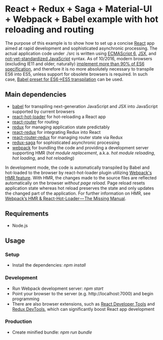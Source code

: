 React + Redux + Saga + Material-UI + Webpack + Babel example with hot reloading and routing
===========================================================================================
The purpose of this example is to show how to set up a concise [React](https://facebook.github.io/react) app aimed at rapid development and sophisticated asynchronic processing. The actual application code under ./src is written using [ECMAScript 6](http://www.ecma-international.org/ecma-262/6.0), [JSX](https://facebook.github.io/jsx/), and [not-yet-standardized JavaScript](https://github.com/tc39/proposals) syntax. As of 10/2016, modern browsers (excluding IE11 and older, naturally) [implement more than 90% of ES6 specification](https://kangax.github.io/compat-table/es6), and therefore it is no more absolutely necessary to transpile ES6 into ES5, unless support for obsolete browsers is required. In such case, [Babel preset for ES6->ES5 transpilation](http://babeljs.io/docs/plugins/preset-es2015) can be used.

Main dependencies
-----------------
- [babel](https://github.com/babel/babel) for transpiling next-generation JavaScript and JSX into JavaScript supported by current browsers
- [react-hot-loader](https://github.com/gaearon/react-hot-loader) for hot-reloading a React app
- [react-router](https://github.com/reactjs/react-router) for routing
- [redux](https://github.com/reactjs/redux) for managing application state predictably
- [react-redux](https://github.com/reactjs/react-redux) for integrating Redux into React
- [react-router-redux](https://github.com/reactjs/react-router-redux) for managing router state via Redux
- [redux-saga](https://github.com/yelouafi/redux-saga) for sophisticated asynchronic processing
- [webpack](https://github.com/webpack/webpack) for bundling the code and providing a development server supporting HMR (*hot module replacement*, a.k.a. *hot module reloading*, *hot loading*, and *hot reloading*)

In development mode, the code is automatically transpiled by Babel and hot-loaded to the browser by react-hot-loader plugin utilizing [Webpack's HMR feature](https://webpack.github.io/docs/hot-module-replacement.html). With HMR, the changes made to the source files are reflected automatically on the browser *without page reload*. Page reload resets application state whereas hot reload preserves the state and only updates the changed part of the application. For further information on HMR, see [Webpack’s HMR & React-Hot-Loader — The Missing Manual](https://medium.com/@rajaraodv/webpacks-hmr-react-hot-loader-the-missing-manual-232336dc0d96).

Requirements
------------
- Node.js

Usage
-----
### Setup
- Install the dependencies: *npm install*

### Development
- Run Webpack development server: *npm start*
- Point your browser to the server (e.g. http://localhost:7000) and begin programming
- There are also browser extensions, such as [React Developer Tools](https://chrome.google.com/webstore/detail/react-developer-tools/fmkadmapgofadopljbjfkapdkoienihi) and [Redux DevTools](https://chrome.google.com/webstore/detail/redux-devtools/lmhkpmbekcpmknklioeibfkpmmfibljd?hl=ja), which can significantly boost React app development

### Production
- Create minified bundle: *npm run bundle*
